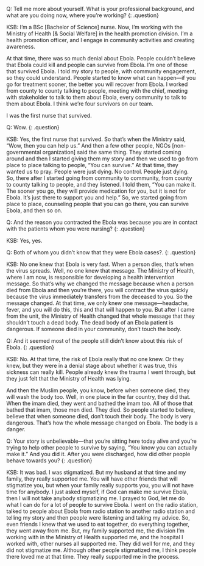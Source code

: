 Q: Tell me more about yourself. What is your professional background, and what are you doing now, where you’re working?
{: .question}

KSB: I’m a BSc [Bachelor of Science] nurse. Now, I’m working with the Ministry of Health [& Social Welfare] in the health promotion division. I’m a health promotion officer, and I engage in community activities and creating awareness.

At that time, there was so much denial about Ebola.  People couldn’t believe that Ebola could kill and people can survive from Ebola.  I’m one of those that survived Ebola. I told my story to people, with community engagement, so they could understand. People started to know what can happen—if you go for treatment sooner, the better you will recover from Ebola. I worked from county to county talking to people, meeting with the chief, meeting with stakeholder to talk to them about Ebola, every community to talk to them about Ebola.  I think we’re four survivors on our team.

I was the first nurse that survived.

Q: Wow.
{: .question}

KSB: Yes, the first nurse that survived. So that’s when the Ministry said, “Wow, then you can help us.” And then a few other people, NGOs [non-governmental organization] said the same thing. They started coming around and then I started giving them my story and then we used to go from place to place talking to people, “You can survive.” At that time, they wanted us to pray. People were just dying. No control. People just dying. So, there after I started going from community to community, from county to county talking to people, and they listened. I told them, “You can make it. The sooner you go, they will provide medication for you, but it is not for Ebola. It’s just there to support you and help.” So, we started going from place to place, counseling people that you can go there, you can survive Ebola, and then so on.

Q: And the reason you contracted the Ebola was because you are in contact with the patients whom you were nursing?
{: .question}

KSB: Yes, yes.

Q: Both of whom you didn’t know that they were Ebola cases?.
{: .question}

KSB: No one knew that Ebola is very fast. When a person dies, that’s when the virus spreads. Well, no one knew that message. The Ministry of Health, where I am now, is responsible for developing a health intervention message. So that’s why we changed the message because when a person died from Ebola and then you’re there, you will contract the virus quickly because the virus immediately transfers from the deceased to you. So the message changed. At that time, we only knew one message—headache, fever, and you will do this, this and that will happen to you. But after I came from the unit, the Ministry of Health changed that whole message that they shouldn’t touch a dead body. The dead body of an Ebola patient is dangerous. If someone died in your community, don’t touch the body.

Q: And it seemed most of the people still didn’t know about this risk of Ebola.
{: .question}

KSB: No. At that time, the risk of Ebola really that no one knew.  Or they knew, but they were in a denial stage about whether it was true, this sickness can really kill. People
already knew the trauma I went through, but they just felt that the Ministry of Health was lying.

And then the Muslim people, you know, before when someone died, they will wash the body too. Well, in one place in the far country, they did that. When the imam died, they went and bathed the imam too. All of those that bathed that imam, those men died. They died. So people started to believe, believe that when someone died, don’t touch their body. The body is very dangerous. That’s how the whole message changed on Ebola. The body is a danger.

Q: Your story is unbelievable—that you’re sitting here today alive and you’re trying to help other people to survive by saying, “You know you can actually make it.” And you did it. After you were discharged, how did other people behave towards you?
{: .question}

KSB: It was bad.  I was stigmatized. But my husband at that time and my family, they really supported me. You will have other friends that will stigmatize you, but when your family really supports you, you will not have time for anybody. I just asked myself, if God can make me survive Ebola, then I will not take anybody stigmatizing me.  I prayed to God, let me do what I can do for a lot of people to survive Ebola. I went on the radio station, talked to people about Ebola from radio station to another radio station and telling my story and then people were listening and taking my advice. So, even friends I knew that we used to eat together, do everything together, they went away from me. But, my family supported me, the division I’m working with in the Ministry of Health supported me, and the hospital I worked with, other nurses all supported me. They did well for me, and they did not stigmatize me. Although other people stigmatized me, I think people there loved me at that time. They really supported me in the process.
